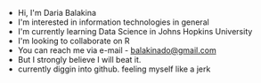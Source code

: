 
- Hi, I'm Daria Balakina
- I'm interested in information technologies in general
- I'm currently learning Data Science in Johns Hopkins University
- I'm looking to collaborate on R 
- You can reach me via e-mail - balakinado@gmail.com
- But I strongly believe I will beat it.
- currently diggin into github. feeling myself like a jerk
